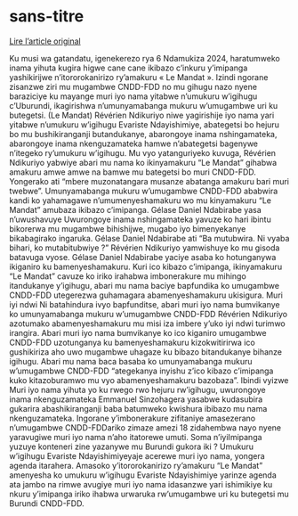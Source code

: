 # sans-titre

[Lire l’article original](https://lemandat.org/kir/blog/2024/04/08/ikibazo-cimipanga-cndd-fdd-izokwiganira-iki-abamenyeshamakuru-inyuma-yinama-yihuta/)

Ku musi wa gatandatu, igenekerezo rya 6 Ndamukiza 2024, haratumweko inama yihuta kugira higwe cane cane ikibazo c’inkuru y’imipanga yashikirijwe n’itororokanirizo ry’amakuru « Le Mandat ». Izindi ngorane zisanzwe ziri mu mugambwe CNDD-FDD no mu gihugu nazo nyene baraziciye ku mayange muri iyo nama yitabwe n’umukuru w’igihugu c’Uburundi, ikagirishwa n’umunyamabanga mukuru w’umugambwe uri ku butegetsi. (Le Mandat)
Révérien Ndikuriyo niwe yagirishije iyo nama yari yitabwe n’umukuru w’igihugu Evariste Ndayishimiye, abategetsi bo hejuru bo mu bushikiranganji butandukanye, abarongoye inama nshingamateka, abarongoye inama nkenguzamateka hamwe n’abategetsi bagenywe n’itegeko ry’umukuru w’igihugu. Mu vyo yatanguriyeko kuvuga, Révérien Ndikuriyo yabwiye abari mu nama ko ikinyamakuru “Le Mandat” gihabwa amakuru amwe amwe na bamwe mu bategetsi bo muri CNDD-FDD. Yongerako ati “mbere muzonatangara musanze abatanga amakuru bari muri twebwe”. Umunyamabanga mukuru w’umugambwe CNDD-FDD ababwira kandi ko yahamagawe n’umumenyeshamakuru wo mu kinyamakuru “Le Mandat” amubaza ikibazo c’imipanga.
Gélase Daniel Ndabirabe yasa n’uwushavuye
Uwurongoye inama nshingamateka yavuze ko hari ibintu bikorerwa mu mugambwe bihishijwe, mugabo iyo bimenyekanye bikabagirako ingaruka. Gélase Daniel Ndabirabe ati “Ba mutubwira. Ni vyaba bihari, ko mutabitubwiye ?” Révérien Ndikuriyo yamwishuye ko mu gisoda batavuga vyose. Gélase Daniel Ndabirabe yaciye asaba ko hotunganywa ikiganiro ku bamenyeshamakuru. Kuri ico kibazo c’imipanga, ikinyamakuru “Le Mandat” cavuze ko iriko irahabwa imbonerakure mu mihingo itandukanye y’igihugu, abari mu nama baciye bapfundika ko umugambwe CNDD-FDD utegerezwa guhamagara abamenyeshamakuru ukisigura.
Muri iyi ndwi
Ni batahindura ivyo bapfunditse, abari muri iyo nama bumvikanye ko umunyamabanga mukuru w’umugambwe CNDD-FDD Révérien Ndikuriyo azotumako abamenyeshamakuru mu misi iza imbere y’uko iyi ndwi turimwo irangira. Abari muri iyo nama bumvikanye ko ico kiganiro umugambwe CNDD-FDD uzotunganya ku bamenyeshamakuru kizokwitirirwa ico gushikiriza aho uwo mugambwe uhagaze ku bibazo bitandukanye bihanze igihugu. Abari mu nama baca basaba ko umunyamabanga mukuru w’umugambwe CNDD-FDD “ategekanya inyishu z’ico kibazo c’imipanga kuko kitazoburamwo mu vyo abamenyeshamakuru bazobaza”.
Ibindi vyizwe
Muri iyo nama yihuta yo ku rwego rwo hejuru rw’igihugu, uwurongoye inama nkenguzamateka Emmanuel Sinzohagera yasabwe kudasubira gukarira abashikiranganji baba batumweko kwishura ibibazo mu nama nkenguzamateka. Ingorane y’imbonerakure zifitaniye amasezerano n’umugambwe CNDD-FDDariko zimaze amezi 18 zidahembwa nayo nyene yaravugiwe muri iyo nama n’aho itatorewe umuti.
Soma n’iyiImipanga yuzuye konteneri zine yazanywe mu Burundi gukora iki ?
Umukuru w’igihugu Evariste Ndayishimiyeyaje acerewe muri iyo nama, yongera agenda itarahera. Amasoko y’itororokanirizo ry’amakuru “Le Mandat” amenyesha ko umukuru w’igihugu Evariste Ndayishimiye yarinze agenda ata jambo na rimwe avugiye muri iyo nama idasanzwe yari ishimikiye ku nkuru y’imipanga iriko ihabwa urwaruka rw’umugambwe uri ku butegetsi mu Burundi CNDD-FDD.